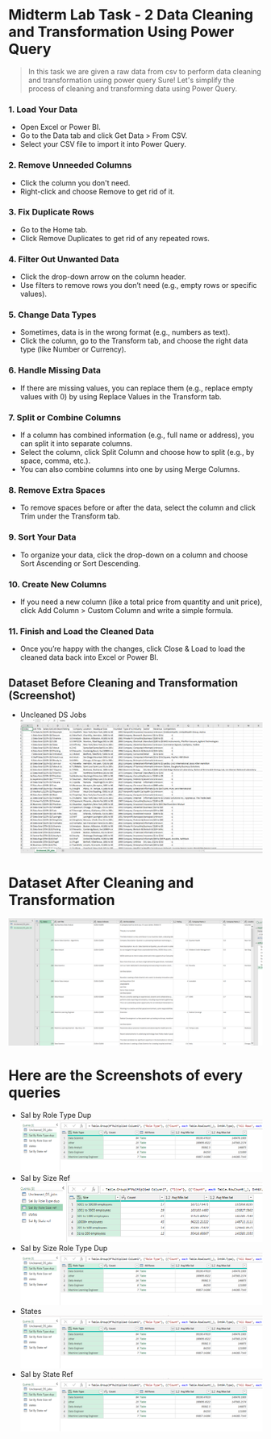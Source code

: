  #  Midterm Lab Task - 2 Data Cleaning and Transformation Using Power Query 
 > In this task we are given a raw data from csv to perform data cleaning and transformation using power query 
Sure! Let's simplify the process of cleaning and transforming data using Power Query.

### 1. Load Your Data
- Open Excel or Power BI.
- Go to the Data tab and click Get Data > From CSV.
- Select your CSV file to import it into Power Query.

### 2. Remove Unneeded Columns
- Click the column you don't need.
- Right-click and choose Remove to get rid of it.

### 3. Fix Duplicate Rows
- Go to the Home tab.
- Click Remove Duplicates to get rid of any repeated rows.

### 4. Filter Out Unwanted Data
- Click the drop-down arrow on the column header.
- Use filters to remove rows you don’t need (e.g., empty rows or specific values).

### 5. Change Data Types
- Sometimes, data is in the wrong format (e.g., numbers as text).
- Click the column, go to the Transform tab, and choose the right data type (like Number or Currency).

### 6. Handle Missing Data
- If there are missing values, you can replace them (e.g., replace empty values with 0) by using Replace Values in the Transform tab.

### 7. Split or Combine Columns
- If a column has combined information (e.g., full name or address), you can split it into separate columns.
- Select the column, click Split Column and choose how to split (e.g., by space, comma, etc.).
- You can also combine columns into one by using Merge Columns.

### 8. Remove Extra Spaces
- To remove spaces before or after the data, select the column and click Trim under the Transform tab.

### 9. Sort Your Data
- To organize your data, click the drop-down on a column and choose Sort Ascending or Sort Descending.

### 10. Create New Columns 
- If you need a new column (like a total price from quantity and unit price), click Add Column > Custom Column and write a simple formula.

### 11. Finish and Load the Cleaned Data
- Once you’re happy with the changes, click Close & Load to load the cleaned data back into Excel or Power BI.
## Dataset Before Cleaning and Transformation (Screenshot)
* Uncleaned DS Jobs
![image alt](https://github.com/natdungca23/EDM-PORTFOLIO/blob/237655450752c7534149ef544a6530572b9a4e83/Midterm%20Task%202/Images/Nat.6%20unclean.png)
# Dataset After Cleaning and Transformation 
![image alt](https://github.com/natdungca23/EDM-PORTFOLIO/blob/9628d22f1a7146d0ec21bce8681533efc3c0aa69/Midterm%20Task%202/Images/Nat%207%20-%202nd.png)
# Here are the Screenshots of every queries 
* Sal by Role Type Dup
![image alt](https://github.com/natdungca23/EDM-PORTFOLIO/blob/79906f293372aa993657550f93d94538ff92f110/Midterm%20Task%202/Images/nat%202.png)
* Sal by Size Ref
![image alt](https://github.com/natdungca23/EDM-PORTFOLIO/blob/df01314eb1af1c4d57b586f96c69c6edcb406e36/Midterm%20Task%202/Images/NAt%203.png)
* Sal by Size Role Type Dup
![image alt](https://github.com/natdungca23/EDM-PORTFOLIO/blob/79906f293372aa993657550f93d94538ff92f110/Midterm%20Task%202/Images/nat%202.png)
* States
![image alt](https://github.com/natdungca23/EDM-PORTFOLIO/blob/79906f293372aa993657550f93d94538ff92f110/Midterm%20Task%202/Images/nat%202.png)
* Sal by State Ref
![image alt](https://github.com/natdungca23/EDM-PORTFOLIO/blob/79906f293372aa993657550f93d94538ff92f110/Midterm%20Task%202/Images/nat%202.png)


